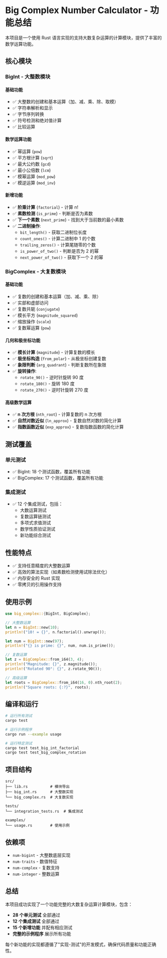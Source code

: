# Big Complex Number Calculator - 功能总结

本项目是一个使用 Rust 语言实现的支持大数复杂运算的计算模块，提供了丰富的数学运算功能。

## 核心模块

### BigInt - 大整数模块

#### 基础功能

- ✅ 大整数的创建和基本运算（加、减、乘、除、取模）
- ✅ 字符串解析和显示
- ✅ 字节序列转换
- ✅ 符号检测和绝对值计算
- ✅ 比较运算

#### 数学运算功能

- ✅ 幂运算 (`pow`)
- ✅ 平方根计算 (`sqrt`)
- ✅ 最大公约数 (`gcd`)
- ✅ 最小公倍数 (`lcm`)
- ✅ 模幂运算 (`mod_pow`)
- ✅ 模逆运算 (`mod_inv`)

#### 新增功能

- ✅ **阶乘计算** (`factorial`) - 计算 n!
- ✅ **素数检测** (`is_prime`) - 判断是否为素数
- ✅ **下一个素数** (`next_prime`) - 找到大于当前数的最小素数
- ✅ **二进制操作**:
  - `bit_length()` - 获取二进制位长度
  - `count_ones()` - 计算二进制中 1 的个数
  - `trailing_zeros()` - 计算尾随零的个数
  - `is_power_of_two()` - 判断是否为 2 的幂
  - `next_power_of_two()` - 获取下一个 2 的幂

### BigComplex - 大复数模块

#### 基础功能

- ✅ 复数的创建和基本运算（加、减、乘、除）
- ✅ 实部和虚部访问
- ✅ 复数共轭 (`conjugate`)
- ✅ 模长平方 (`magnitude_squared`)
- ✅ 缩放操作 (`scale`)
- ✅ 复数幂运算 (`pow`)

#### 几何和极坐标功能

- ✅ **模长计算** (`magnitude`) - 计算复数的模长
- ✅ **极坐标构造** (`from_polar`) - 从极坐标创建复数
- ✅ **象限判断** (`arg_quadrant`) - 判断复数所在象限
- ✅ **旋转操作**:
  - `rotate_90()` - 逆时针旋转 90 度
  - `rotate_180()` - 旋转 180 度
  - `rotate_270()` - 逆时针旋转 270 度

#### 高级数学运算

- ✅ **n 次方根** (`nth_root`) - 计算复数的 n 次方根
- ✅ **自然对数近似** (`ln_approx`) - 复数自然对数的简化计算
- ✅ **指数函数近似** (`exp_approx`) - 复数指数函数的简化计算

## 测试覆盖

### 单元测试

- ✅ BigInt: 18 个测试函数，覆盖所有功能
- ✅ BigComplex: 17 个测试函数，覆盖所有功能

### 集成测试

- ✅ 12 个集成测试，包括：
  - 大数运算测试
  - 复数运算链测试
  - 多项式求值测试
  - 数学性质验证测试
  - 新功能综合测试

## 性能特点

- ✅ 支持任意精度的大整数运算
- ✅ 高效的算法实现（如素数检测使用试除法优化）
- ✅ 内存安全的 Rust 实现
- ✅ 零拷贝的引用操作支持

## 使用示例

```rust
use big_complex::{BigInt, BigComplex};

// 大整数运算
let n = BigInt::new(10);
println!("10! = {}", n.factorial().unwrap());

let num = BigInt::new(97);
println!("{} is prime: {}", num, num.is_prime());

// 复数运算
let z = BigComplex::from_i64(3, 4);
println!("Magnitude: {}", z.magnitude());
println!("Rotated 90°: {}", z.rotate_90());

// 高级运算
let roots = BigComplex::from_i64(16, 0).nth_root(2);
println!("Square roots: {:?}", roots);
```

## 编译和运行

```bash
# 运行所有测试
cargo test

# 运行示例程序
cargo run --example usage

# 运行特定测试
cargo test test_big_int_factorial
cargo test test_big_complex_rotation
```

## 项目结构

```
src/
├── lib.rs          # 模块导出
├── big_int.rs      # 大整数实现
└── big_complex.rs  # 大复数实现

tests/
└── integration_tests.rs  # 集成测试

examples/
└── usage.rs        # 使用示例
```

## 依赖项

- `num-bigint` - 大整数底层实现
- `num-traits` - 数值特征
- `num-complex` - 复数支持
- `num-integer` - 整数运算

## 总结

本项目成功实现了一个功能完整的大数复杂运算计算模块，包含：

- **28 个单元测试** 全部通过
- **12 个集成测试** 全部通过
- **15 个新增功能** 并配有相应测试
- **完整的示例程序** 展示所有功能

每个新功能的实现都遵循了"实现-测试"的开发模式，确保代码质量和功能正确性。
